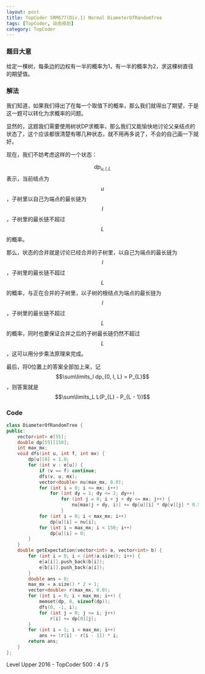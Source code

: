 ```yaml
---
layout: post
title: TopCoder SRM677(Div.1) Normal DiameterOfRandomTree
tags: [TopCoder, 动态规划]
category: TopCoder
---
```

### 题目大意

给定一棵树，每条边的边权有一半的概率为1，有一半的概率为2，求这棵树直径的期望值。

### 解法

我们知道，如果我们得出了在每一个取值下的概率，那么我们就得出了期望，于是这一题可以转化为求概率的问题。

显然的，这题我们需要使用树状DP求概率，那么我们又能愉快地讨论父亲结点的状态了，这个应该都很清楚有哪几种状态，就不用再多说了，不会的自己画一下就好。

现在，我们不妨考虑这样的一个状态：

$$dp_{u, l, L}$$表示，当前结点为$$u$$，子树里以自己为端点的最长链为$$l$$，子树里的最长链不超过$$L$$的概率。

那么，状态的合并就是讨论已经合并的子树里，以自己为端点的最长链为$$l$$，子树里的最长链不超过$$L$$的概率，与正在合并的子树里，以子树的根结点为端点的最长链为$$l$$，子树里的最长链不超过$$L$$的概率，同时也要保证合并之后的子树最长链仍然不超过$$L$$，这可以用分步乘法原理来完成。

最后，将0位置上的答案全部加上来，记$$\sum\limits_l dp_{0, l, L} = P_{L}$$，则答案就是$$\sum\limits_L L(P_{L} - P_{L - 1})$$

### Code

```cpp
class DiameterOfRandomTree {
public:
	vector<int> e[55];
	double dp[55][150];
	int max_mx;
	void dfs(int u, int f, int mx) {
		dp[u][0] = 1.0;
		for (int v : e[u]) {
			if (v == f) continue;
			dfs(v, u, mx);
			vector<double> nu(max_mx, 0.0);
			for (int i = 0; i <= mx; i++)
				for (int dy = 1; dy <= 2; dy++)
					for (int j = 0; i + j + dy <= mx; j++) {
						nu[max(j + dy, i)] += dp[u][i] * dp[v][j] * 0.5;
					}
			for (int i = 0; i < max_mx; i++)
				dp[u][i] = nu[i];
			for (int i = max_mx; i < 150; i++)
				dp[u][i] = 0;
		}
	}
	double getExpectation(vector<int> a, vector<int> b) {
		for (int i = 0; i < (int)a.size(); i++) {
			e[a[i]].push_back(b[i]);
			e[b[i]].push_back(a[i]);
		}
		double ans = 0;
		max_mx = a.size() * 2 + 1;
		vector<double> r(max_mx, 0.0);
		for (int i = 0; i < max_mx; i++) {
			memset(dp, 0, sizeof(dp));
			dfs(0, -1, i);
			for (int j = 0; j <= i; j++)
				r[i] += dp[0][j];
		}
		for (int i = 1; i < max_mx; i++)
			ans += (r[i] - r[i - 1]) * i;
		return ans;
	}
};
```

Level Upper 2016 - TopCoder 500 : 4 / 5

